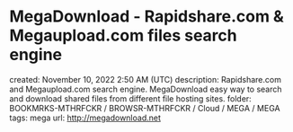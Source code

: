 # MegaDownload - Rapidshare.com & Megaupload.com files search engine

created: November 10, 2022 2:50 AM (UTC)
description: Rapidshare.com and Megaupload.com search engine. MegaDownload easy way to search and download shared files from different file hosting sites.
folder: BOOKMRKS-MTHRFCKR / BROWSR-MTHRFCKR / Cloud / MEGA / MEGA
tags: mega
url: http://megadownload.net